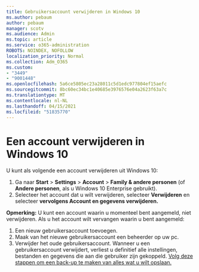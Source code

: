 ```yaml
---
title: Gebruikersaccount verwijderen in Windows 10
ms.author: pebaum
author: pebaum
manager: scotv
ms.audience: Admin
ms.topic: article
ms.service: o365-administration
ROBOTS: NOINDEX, NOFOLLOW
localization_priority: Normal
ms.collection: Adm_O365
ms.custom:
- "3449"
- "9001448"
ms.openlocfilehash: 5a6ce5805ec23a28011c5d1edc977804ef15aefc
ms.sourcegitcommit: 8bc60ec34bc1e40685e3976576e04a2623f63a7c
ms.translationtype: MT
ms.contentlocale: nl-NL
ms.lasthandoff: 04/15/2021
ms.locfileid: "51835770"
---
```

# <a name="remove-an-account-in-windows-10"></a>Een account verwijderen in Windows 10

U kunt als volgende een account verwijderen uit Windows 10:

1. Ga naar **Start**  >  **Settings**  >  **Account**  >  **Family & andere personen** (of **Andere personen**, als u Windows 10 Enterprise gebruikt).
2. Selecteer het account dat u wilt verwijderen, selecteer **Verwijderen** en selecteer **vervolgens Account en gegevens verwijderen.**
 
**Opmerking:** U kunt een account waarin u momenteel bent aangemeld, niet verwijderen.  Als u het account wilt vervangen waarin u bent aangemeld:

1. Een nieuw gebruikersaccount toevoegen.
2. Maak van het nieuwe gebruikersaccount een beheerder op uw pc.
3. Verwijder het oude gebruikersaccount. Wanneer u een gebruikersaccount verwijdert, verliest u definitief alle instellingen, bestanden en gegevens die aan die gebruiker zijn gekoppeld. [Volg deze stappen om een back-up te maken van alles wat u wilt opslaan.](https://support.microsoft.com/help/4027408/windows-10-backup-and-restore)